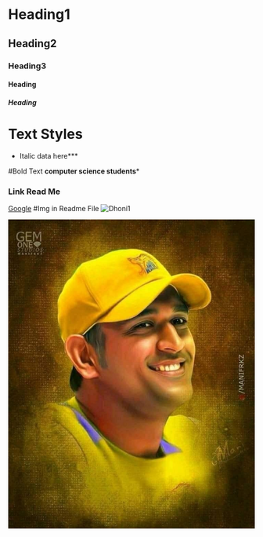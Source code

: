 # Heading1
## Heading2
### Heading3
#### Heading
##### Heading

# Text Styles
* Italic data here***

#Bold Text
**computer science students***

### Link Read Me
 [Google]("www.Google.com")
#Img in Readme File
![Dhoni1](Dhoni.jpg)

![Dhoni1](https://raw.githubusercontent.com/Ganneshsaieram/CSE-C/master/Dhoni1.jpg)
